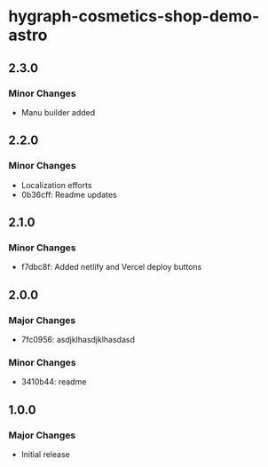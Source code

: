 # hygraph-cosmetics-shop-demo-astro

## 2.3.0

### Minor Changes

- Manu builder added

## 2.2.0

### Minor Changes

- Localization efforts
- 0b36cff: Readme updates

## 2.1.0

### Minor Changes

- f7dbc8f: Added netlify and Vercel deploy buttons

## 2.0.0

### Major Changes

- 7fc0956: asdjklhasdjklhasdasd

### Minor Changes

- 3410b44: readme

## 1.0.0

### Major Changes

- Initial release
